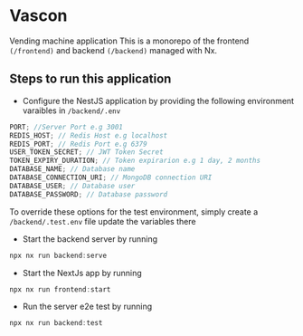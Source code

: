 # Vascon

Vending machine application
This is a monorepo of the frontend `(/frontend)` and backend `(/backend)` managed with Nx.

## Steps to run this application

- Configure the NestJS application by providing the following environment varaibles in `/backend/.env`

```js
PORT; //Server Port e.g 3001
REDIS_HOST; // Redis Host e.g localhost
REDIS_PORT; // Redis Port e.g 6379
USER_TOKEN_SECRET; // JWT Token Secret
TOKEN_EXPIRY_DURATION; // Token expirarion e.g 1 day, 2 months
DATABASE_NAME; // Database name
DATABASE_CONNECTION_URI; // MongoDB connection URI
DATABASE_USER; // Database user
DATABASE_PASSWORD; // Database password
```

To override these options for the test environment, simply create a `/backend/.test.env` file update the variables there

- Start the backend server by running

```js
npx nx run backend:serve
```

- Start the NextJs app by running

```js
npx nx run frontend:start
```

- Run the server e2e test by running

```js
npx nx run backend:test
```
